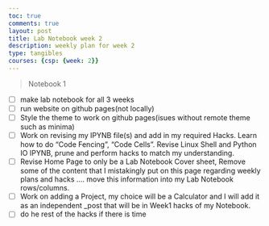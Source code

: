 ```yaml
---
toc: true
comments: true
layout: post
title: Lab Notebook week 2
description: weekly plan for week 2 
type: tangibles
courses: {csp: {week: 2}}
---
```



> Notebook 1
- [ ] make lab notebook for all 3 weeks
- [ ] run website on github pages(not locally)
- [ ] Style the theme to work on github pages(isues without remote theme such as minima)
- [ ] Work on revising my IPYNB file(s) and add in my required Hacks.  Learn how to do  “Code Fencing”, “Code Cells”.  Revise  Linux Shell  and Python IO IPYNB, prune and perform hacks to match my understanding.
- [ ] Revise Home Page to only be a Lab Notebook Cover sheet,  Remove some of the content that I mistakingly put on this page regarding weekly plans and hacks …. move this information into my Lab Notebook rows/columns.
- [ ] Work on adding a Project, my choice will be a Calculator and I will add it as an independent _post that will be in Week1 hacks of my Notebook.
- [ ] do he rest of the hacks if there is time